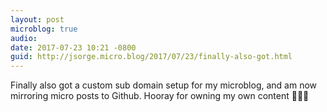 ```yaml
---
layout: post
microblog: true
audio: 
date: 2017-07-23 10:21 -0800
guid: http://jsorge.micro.blog/2017/07/23/finally-also-got.html
---
```

Finally also got a custom sub domain setup for my microblog, and am now mirroring micro posts to Github. Hooray for owning my own content 🎉🎉🎉
